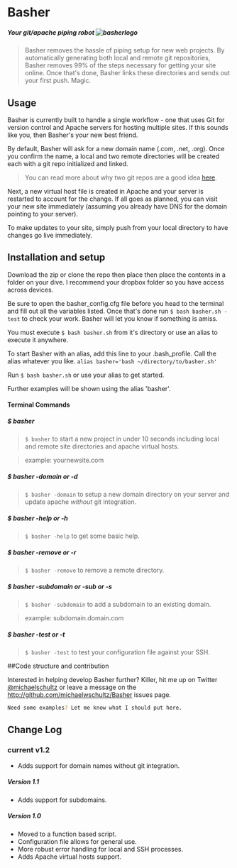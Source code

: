 # Basher
##### Your git/apache piping robot ![basherlogo](http://cl.ly/Zh0J/basher-logo-small.jpg)


> Basher removes the hassle of piping setup for new web projects. By automatically generating both local and remote git repositories, Basher removes 99% of the steps necessary for getting your site online. Once that's done, Basher links these directories and sends out your first push. Magic.


## Usage

Basher is currently built to handle a single workflow - one that uses Git for version control and Apache servers for hosting multiple sites. If this sounds like you, then Basher's your new best friend.

By default, Basher will ask for a new domain name (.com, .net, .org). Once you confirm the name, a local and two remote directories will be created each with a git repo initialized and linked.

>  You can read more about why two git repos are a good idea [here](http://git-scm.com/book/en/v2/Git-on-the-Server-Getting-Git-on-a-Server).

Next, a new virtual host file is created in Apache and your server is restarted to account for the change. If all goes as planned, you can visit your new site immediately (assuming you already have DNS for the domain pointing to your server).

To make updates to your site, simply push from your local directory to have changes go live immediately.


## Installation and setup

Download the zip or clone the repo then place then place the contents in a folder on your dive. I recommend your dropbox folder so you have access across devices.

Be sure to open the basher_config.cfg file before you head to the terminal and fill out all the variables listed. Once that's done run ```$ bash basher.sh -test``` to check your work. Basher will let you know if something is amiss.

You must execute ```$ bash basher.sh``` from it's directory or use an alias to execute it anywhere.

To start Basher with an alias, add this line to your .bash_profile. Call the alias whatever you like.
```alias basher='bash ~/directory/to/basher.sh'```

Run ```$ bash basher.sh``` or use your alias to get started.

Further examples will be shown using the alias 'basher'.


#### Terminal Commands

##### $ basher
> ```$ basher``` to start a new project in under 10 seconds
including local and remote site directories and apache virtual hosts.

> example: yournewsite.com

##### $ basher -domain or -d
> ```$ basher -domain``` to setup a new domain directory on your server and update apache *without* git integration.

##### $ basher -help or -h
> ```$ basher -help``` to get some basic help.

##### $ basher -remove or -r
> ```$ basher -remove``` to remove a remote directory.

##### $ basher -subdomain or -sub or -s
> ```$ basher -subdomain``` to add a subdomain to an existing domain.

> example: subdomain.domain.com

##### $ basher -test or -t
> ```$ basher -test``` to test your configuration file against your SSH.

##Code structure and contribution

Interested in helping develop Basher further? Killer, hit me up on Twitter [@michaelschultz](http://twitter.com/@michaelschultz) or leave a message on the http://github.com/michaelwschultz/Basher issues page.


```bash
Need some examples? Let me know what I should put here.
```



## Change Log
### current v1.2
* Adds support for domain names without git integration.

##### Version 1.1
* Adds support for subdomains.

##### Version 1.0
* Moved to a function based script.
* Configuration file allows for general use.
* More robust error handling for local and SSH processes.
* Adds Apache virtual hosts support.
